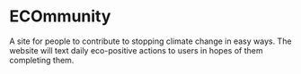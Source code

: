# ECOmmunity
A site for people to contribute to stopping climate change in easy ways.
The website will text daily eco-positive actions to users in hopes of them completing them.
